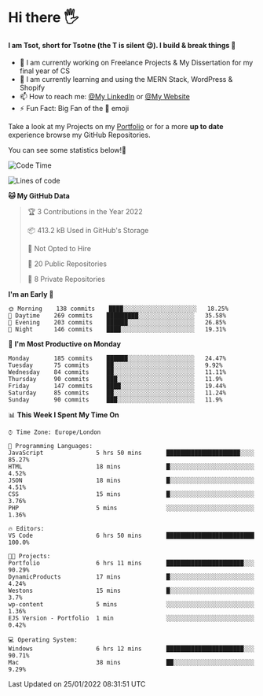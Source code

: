 # Hi there :raised_hand_with_fingers_splayed:
#### I am Tsot, short for Tsotne (the T is silent :wink:). I build & break things :space_invader:
- :telescope: I am currently working on Freelance Projects & My Dissertation for my final year of CS
- :seedling: I am currently learning and using the MERN Stack, WordPress & Shopify
- :mailbox: How to reach me: [@My LinkedIn](https://www.linkedin.com/in/tsotne-gvadzabia/) or [@My Website](https://tsotnegvadzabia.me/contact)
- :zap: Fun Fact: Big Fan of the :space_invader: emoji

Take a look at my Projects on my [Portfolio](https://tsotne.co.uk/) or for a more **up to date** experience browse my GitHub Repositories.

You can see some statistics below!:space_invader:
<!--START_SECTION:waka-->
![Code Time](http://img.shields.io/badge/Code%20Time-507%20hrs%2058%20mins-blue)

![Lines of code](https://img.shields.io/badge/From%20Hello%20World%20I%27ve%20Written-2%20Million%20lines%20of%20code-blue)

**🐱 My GitHub Data** 

> 🏆 3 Contributions in the Year 2022
 > 
> 📦 413.2 kB Used in GitHub's Storage 
 > 
> 🚫 Not Opted to Hire
 > 
> 📜 20 Public Repositories 
 > 
> 🔑 8 Private Repositories  
 > 
**I'm an Early 🐤** 

```text
🌞 Morning    138 commits    ████░░░░░░░░░░░░░░░░░░░░░   18.25% 
🌆 Daytime    269 commits    █████████░░░░░░░░░░░░░░░░   35.58% 
🌃 Evening    203 commits    ██████░░░░░░░░░░░░░░░░░░░   26.85% 
🌙 Night      146 commits    ████░░░░░░░░░░░░░░░░░░░░░   19.31%

```
📅 **I'm Most Productive on Monday** 

```text
Monday       185 commits    ██████░░░░░░░░░░░░░░░░░░░   24.47% 
Tuesday      75 commits     ██░░░░░░░░░░░░░░░░░░░░░░░   9.92% 
Wednesday    84 commits     ██░░░░░░░░░░░░░░░░░░░░░░░   11.11% 
Thursday     90 commits     ███░░░░░░░░░░░░░░░░░░░░░░   11.9% 
Friday       147 commits    ████░░░░░░░░░░░░░░░░░░░░░   19.44% 
Saturday     85 commits     ██░░░░░░░░░░░░░░░░░░░░░░░   11.24% 
Sunday       90 commits     ███░░░░░░░░░░░░░░░░░░░░░░   11.9%

```


📊 **This Week I Spent My Time On** 

```text
⌚︎ Time Zone: Europe/London

💬 Programming Languages: 
JavaScript               5 hrs 50 mins       █████████████████████░░░░   85.27% 
HTML                     18 mins             █░░░░░░░░░░░░░░░░░░░░░░░░   4.52% 
JSON                     18 mins             █░░░░░░░░░░░░░░░░░░░░░░░░   4.51% 
CSS                      15 mins             █░░░░░░░░░░░░░░░░░░░░░░░░   3.76% 
PHP                      5 mins              ░░░░░░░░░░░░░░░░░░░░░░░░░   1.36%

🔥 Editors: 
VS Code                  6 hrs 50 mins       █████████████████████████   100.0%

🐱‍💻 Projects: 
Portfolio                6 hrs 11 mins       ██████████████████████░░░   90.29% 
DynamicProducts          17 mins             █░░░░░░░░░░░░░░░░░░░░░░░░   4.24% 
Westons                  15 mins             █░░░░░░░░░░░░░░░░░░░░░░░░   3.7% 
wp-content               5 mins              ░░░░░░░░░░░░░░░░░░░░░░░░░   1.36% 
EJS Version - Portfolio  1 min               ░░░░░░░░░░░░░░░░░░░░░░░░░   0.42%

💻 Operating System: 
Windows                  6 hrs 12 mins       ██████████████████████░░░   90.71% 
Mac                      38 mins             ██░░░░░░░░░░░░░░░░░░░░░░░   9.29%

```


 Last Updated on 25/01/2022 08:31:51 UTC
<!--END_SECTION:waka-->
